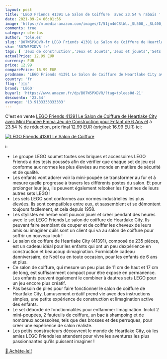 ```yaml
---
layout: post
title: 'LEGO Friends 41391 Le Salon de Coiffure  avec 23.54 % rabais '
date: 2021-09-24 06:01:56
image: 'https://m.media-amazon.com/images/I/51jm4dCSlWL._SL500_._SL400_.jpg'
comments: true
category: ofertas
author: 'tole.es'
slug: 'B07W5PXDVR-fr LEGO Friends 41391 Le Salon de Coiffure de Heartlake City...'
sku: 'B07W5PXDVR-fr'
tags: [ 'Jeux de construction','Jeux et Jouets','Jeux et jouets','Sets de jeux de construction','lego', ]
actualPrice: 12.99 EUR
currency: EUR
price: 12.99
comparePrice: 16.99 EUR
prodname: 'LEGO Friends 41391 Le Salon de Coiffure de Heartlake City avec Mini Poupée Emma Jeu de Construction pour Enfant de 6 Ans et'
country: 'fr'
flag: '🇫🇷'
brand: 'LEGO'
buyurl: 'https://www.amazon.fr/dp/B07W5PXDVR/?tag=tolees0d-21'
descuento: '23.54'
average: '13.9133333333333'
---
```


C'est en vente [LEGO Friends 41391 Le Salon de Coiffure de Heartlake City avec Mini Poupée Emma Jeu de Construction pour Enfant de 6 Ans et](https://www.amazon.fr/dp/B07W5PXDVR/?tag=tolees0d-21)  à  23.54 % de réduction, prix final  12.99 EUR (original: 16.99 EUR) ici:

[![LEGO Friends 41391 Le Salon de Coiffure ](https://m.media-amazon.com/images/I/51jm4dCSlWL._SL500_._SL400_.jpg)](https://www.amazon.fr/dp/B07W5PXDVR/?tag=tolees0d-21)

ℹ️:

- Le groupe LEGO soumet toutes ses briques et accessoires LEGO Friends à des tests poussés afin de vérifier que chaque set de jeu est conforme aux normes les plus élevées au monde en matière de sécurité et de qualité.
- Les enfants vont adorer voir la mini-poupée se transformer au fur et à mesure quelle progresse à travers les différents postes du salon. Et pour prolonger leur jeu, ils peuvent également relooker les figurines de leurs autres sets LEGO !
- Les sets LEGO sont conformes aux normes industrielles les plus élevées. Ils sont compatibles entre eux, et sassemblent et se démontent toujours facilement, et cela depuis 1958.
- Les stylistes en herbe vont pouvoir jouer et créer pendant des heures avec le set LEGO Friends Le salon de coiffure de Heartlake City. Ils peuvent faire semblant de couper et de coiffer les cheveux de leurs amis ou imaginer quils sont un client qui va au salon de coiffure pour soffrir un nouveau look !
- Le salon de coiffure de Heartlake City (41391), composé de 235 pièces, est un cadeau idéal pour les enfants qui ont un peu dexpérience en construction et beaucoup dimagination. Formidable cadeau danniversaire, de Noël ou en toute occasion, pour les enfants de 6 ans et plus.
- Ce salon de coiffure, qui mesure un peu plus de 11 cm de haut et 17 cm de long, est suffisamment compact pour être exposé en permanence. Les enfants peuvent également le combiner à dautres sets LEGO pour un jeu encore plus créatif.
- Pas besoin de piles pour faire fonctionner le salon de coiffure de Heartlake City. Lamusement créatif prend vie avec des instructions simples, une petite expérience de construction et limagination active des enfants.
- Le set déborde de fonctionnalités pour enflammer limagination. Inclut 2 mini-poupées, 2 fauteuils de coiffure, un bac à shampoing et de nombreux accessoires, tels que des brosses et des perruques, pour créer une expérience de salon réaliste.
- Les petits constructeurs découvrent le monde de Heartlake City, où les amies LEGO Friends les attendent pour vivre les aventures les plus passionnantes qu’ils puissent imaginer !

[🛒 Achète-le!!](https://www.amazon.fr/dp/B07W5PXDVR/?tag=tolees0d-21)
